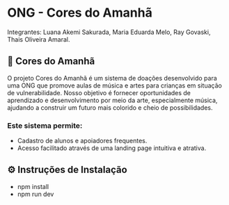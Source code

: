 <h1>ONG - Cores do Amanhã</h1>
<p>Integrantes: Luana Akemi Sakurada, Maria Eduarda Melo, Ray Govaski, Thais Oliveira Amaral. </p>

<h2>🎨 Cores do Amanhã</h2>
O projeto Cores do Amanhã é um sistema de doações desenvolvido para uma ONG que promove aulas de música e artes para crianças em situação de vulnerabilidade. Nosso objetivo é fornecer oportunidades de aprendizado e desenvolvimento por meio da arte, especialmente música, ajudando a construir um futuro mais colorido e cheio de possibilidades.

<h3>Este sistema permite:</h3>

- Cadastro de alunos e apoiadores frequentes.
- Acesso facilitado através de uma landing page intuitiva e atrativa.

<h2> ⚙️ Instruções de Instalação</h2>

- npm install
- npm run dev
